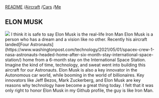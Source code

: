 [README](README.md) /[Aircraft](Aircraft.md) /[Cars](Auto.md) /[Me](AboutME.md)
## ELON MUSK
<img src ="https://user-images.githubusercontent.com/77600540/117093388-6cc2cb80-ad26-11eb-8150-e467133b0eae.jpg" />
 I think it is safe to say Elon Musk is the real-life Iron Man </h1>
 Elon Musk is a person who has a dream and a vision like no other. Recently his aircraft landed[Four Astronauts](https://www.washingtonpost.com/technology/2021/05/01/spacex-crew-1-nasa-astronauts-headed-home-after-six-month-stay-international-space-station/) home from a 6-month stay on the International Space Station. Imagine the kind of time, technology, and sweat went into building this aircraft for our Astronauts. Elon Musk is also a key innovator in the Autonomous car world, while booming in the world of billionaires. Key innovators like Jeff Bezos, Mark Zuckerberg, and Elon Musk are key reasons why technology have become a great thing today.  I felt that it was only right to honor Elon Musk in my Github profile, the guy is like Iron Man.
